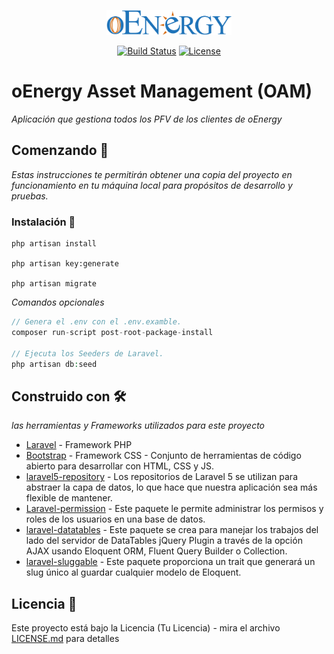 <p align="center"><img src="public\img\logo.svg" width="200"></p>

<p align="center">
<a href="https://travis-ci.org/laravel/framework"><img src="https://travis-ci.org/laravel/framework.svg" alt="Build Status"></a>
<a href="https://packagist.org/packages/laravel/framework"><img src="https://poser.pugx.org/laravel/framework/license.svg" alt="License"></a>
</p>

# oEnergy Asset Management (OAM)

_Aplicación que gestiona todos los PFV de los clientes de oEnergy_

## Comenzando 🚀

_Estas instrucciones te permitirán obtener una copia del proyecto en funcionamiento en tu máquina local para propósitos de desarrollo y pruebas._

### Instalación 🔧
``` 
php artisan install

php artisan key:generate

php artisan migrate
```
_Comandos opcionales_
``` php
// Genera el .env con el .env.examble.
composer run-script post-root-package-install

// Ejecuta los Seeders de Laravel.
php artisan db:seed
```

## Construido con 🛠️

_las herramientas y Frameworks utilizados para este proyecto_

* [Laravel](https://laravel.com/docs/5.8) - Framework PHP
* [Bootstrap](https://getbootstrap.com/) - Framework CSS - Conjunto de herramientas de código abierto para desarrollar con HTML, CSS y JS.
* [laravel5-repository](https://gitlab.com/ulrichntella/laravel5-repository) - Los repositorios de Laravel 5 se utilizan para abstraer la capa de datos, lo que hace que nuestra aplicación sea más flexible de mantener.
* [Laravel-permission](https://github.com/spatie/laravel-permission) - Este paquete le permite administrar los permisos y roles de los usuarios en una base de datos.
* [laravel-datatables](https://github.com/yajra/laravel-datatables) - Este paquete se crea para manejar los trabajos del lado del servidor de DataTables jQuery Plugin a través de la opción AJAX usando Eloquent ORM, Fluent Query Builder o Collection.
* [laravel-sluggable](https://github.com/spatie/laravel-sluggable) - Este paquete proporciona un trait que generará un slug único al guardar cualquier modelo de Eloquent.

## Licencia 📄

Este proyecto está bajo la Licencia (Tu Licencia) - mira el archivo [LICENSE.md](LICENSE.md) para detalles